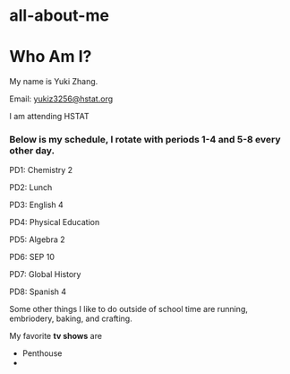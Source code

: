 # all-about-me
# Who Am I?
My name is Yuki Zhang.

Email: yukiz3256@hstat.org

I am attending HSTAT

### Below is my schedule, I rotate with periods 1-4 and 5-8 every other day.

PD1: Chemistry 2

PD2: Lunch 

PD3: English 4

PD4: Physical Education

PD5: Algebra 2 

PD6: SEP 10

PD7: Global History

PD8: Spanish 4 

Some other things I like to do outside of school time are running, embriodery, baking, and crafting.

My favorite **tv shows** are
* Penthouse 
* 